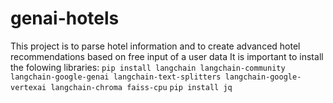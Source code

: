 # genai-hotels
This project is to parse hotel information and to create advanced hotel recommendations based on free input of a user data
It is important to install the folowing libraries: 
`pip install langchain langchain-community langchain-google-genai langchain-text-splitters langchain-google-vertexai langchain-chroma faiss-cpu`
`pip install jq`
